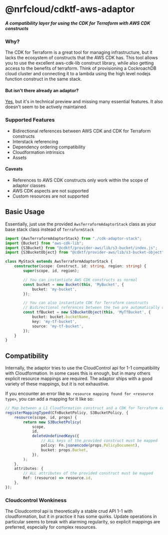 # @nrfcloud/cdktf-aws-adaptor
***A compatibility layer for using the CDK for Terraform with AWS CDK constructs***

### Why?
The CDK for Terraform is a great tool for managing infrastructure, but it lacks the ecosystem of constructs that the AWS CDK has.
This tool allows you to use the excellent aws-cdk-lib construct library, while also getting access to the benefits of terraform.
Think of provisioning a CockroachDB cloud cluster and connecting it to a lambda using the high level nodejs function construct in the same stack.

#### But isn't there already an adaptor?
[Yes](https://github.com/hashicorp/cdktf-aws-cdk), but it's in technical preview and missing many essential features.
It also doesn't seem to be actively maintained.


### Supported Features
* Bidirectional references between AWS CDK and CDK for Terraform constructs
* Interstack referencing
* Dependency ordering compatibility
* Cloudformation intrinsics
* Assets

#### Caveats
* References to AWS CDK constructs only work within the scope of adaptor classes
* AWS CDK aspects are not supported
* Custom resources are not supported

## Basic Usage

Essentially, just use the provided `AwsTerraformAdaptorStack` class as your base stack class instead of `TerraformStack`
```typescript
import {AwsTerraformAdaptorStack} from "./cdk-adaptor-stack";
import {Bucket} from "aws-cdk-lib";
import {S3Bucket} from "@cdktf/provider-aws/lib/s3-bucket/index.js";
import {S3BucketObject} from "@cdktf/provider-aws/lib/s3-bucket-object";

class MyStack extends AwsTerraformAdaptorStack {
    constructor(scope: Construct, id: string, region: string) {
        super(scope, id, region);

        // You can instantiate AWS CDK constructs as normal
        const bucket = new Bucket(this, 'MyBucket', {
            bucket: 'my-bucket',
        });

        // You can also instantiate CDK for Terraform constructs
        // Bidirectional references between the two are automatically created
        const tfBucket = new S3BucketObject(this, 'MyTfBucket', {
            bucket: bucket.bucketName,
            key: 'my-tf-bucket',
            source: 'my-tf-bucket',
        });
    }
}
```

## Compatibility
Internally, the adaptor tries to use the CloudControl api for 1-1 compatibility with Cloudformation.
In some cases this is enough, but in many others explicit resource mappings are required.
The adaptor ships with a good variety of these mappings, but it is not exhaustive.

If you encounter an error like `No resource mapping found for <resource type>`, you can add a mapping for it like so:
```typescript
// Map between a L1 Cloudformation construct and a CDK for Terraform construct
registerMappingTyped(CfnBucketPolicy, S3BucketPolicy, {
    resource(scope, id, props) {
        return new S3BucketPolicy(
            scope,
            id,
            deleteUndefinedKeys({
                // ALL keys of the provided construct must be mapped
                policy: Fn.jsonencode(props.PolicyDocument),
                bucket: props.Bucket,
            }),
        );
    },
    attributes: {
        // ALL attributes of the provided construct must be mapped
        Ref: (resource) => resource.id,
    },
});
```

### Cloudcontrol Wonkiness
The Cloudcontrol api is theoretically a stable crud API 1-1 with cloudformation, but it in practice it has some quirks.
Update operations in particular seems to break with alarming regularity, so explicit mappings are preferred, especially for complex resources.
